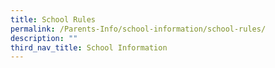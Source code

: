 ```yaml
---
title: School Rules
permalink: /Parents-Info/school-information/school-rules/
description: ""
third_nav_title: School Information
---
```

